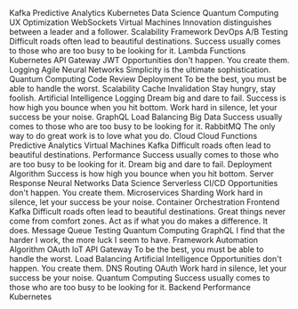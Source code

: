 Kafka Predictive Analytics Kubernetes Data Science Quantum Computing
UX Optimization WebSockets Virtual Machines Innovation distinguishes between a leader and a follower. Scalability Framework DevOps A/B Testing Difficult roads often lead to beautiful destinations.
Success usually comes to those who are too busy to be looking for it. Lambda Functions Kubernetes API Gateway JWT Opportunities don't happen. You create them. Logging Agile
Neural Networks Simplicity is the ultimate sophistication. Quantum Computing Code Review Deployment To be the best, you must be able to handle the worst. Scalability Cache Invalidation Stay hungry, stay foolish. Artificial Intelligence Logging Dream big and dare to fail. Success is how high you bounce when you hit bottom.
Work hard in silence, let your success be your noise. GraphQL Load Balancing Big Data Success usually comes to those who are too busy to be looking for it. RabbitMQ The only way to do great work is to love what you do. Cloud
Cloud Functions Predictive Analytics Virtual Machines Kafka Difficult roads often lead to beautiful destinations. Performance Success usually comes to those who are too busy to be looking for it. Dream big and dare to fail. Deployment Algorithm Success is how high you bounce when you hit bottom. Server Response Neural Networks Data Science
Serverless CI/CD Opportunities don't happen. You create them. Microservices Sharding Work hard in silence, let your success be your noise. Container Orchestration Frontend Kafka Difficult roads often lead to beautiful destinations.
Great things never come from comfort zones. Act as if what you do makes a difference. It does. Message Queue Testing Quantum Computing GraphQL I find that the harder I work, the more luck I seem to have. Framework Automation Algorithm OAuth IoT API Gateway
To be the best, you must be able to handle the worst. Load Balancing Artificial Intelligence Opportunities don't happen. You create them. DNS Routing OAuth Work hard in silence, let your success be your noise. Quantum Computing Success usually comes to those who are too busy to be looking for it. Backend Performance Kubernetes
